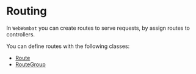 # Routing

In `WebWombat` you can create routes to serve requests, by assign routes to controllers.

You can define routes with the following classes:
 - [Route](route.md)
 - [RouteGroup](routeGroup.md)
